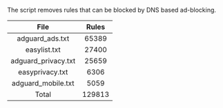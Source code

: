 The script removes rules that can be blocked by DNS based ad-blocking.


| File | Rules |
|:----:|:-----:|
| adguard_ads.txt | 65389 |
| easylist.txt | 27400 |
| adguard_privacy.txt | 25659 |
| easyprivacy.txt | 6306 |
| adguard_mobile.txt | 5059 |
| Total | 129813 |